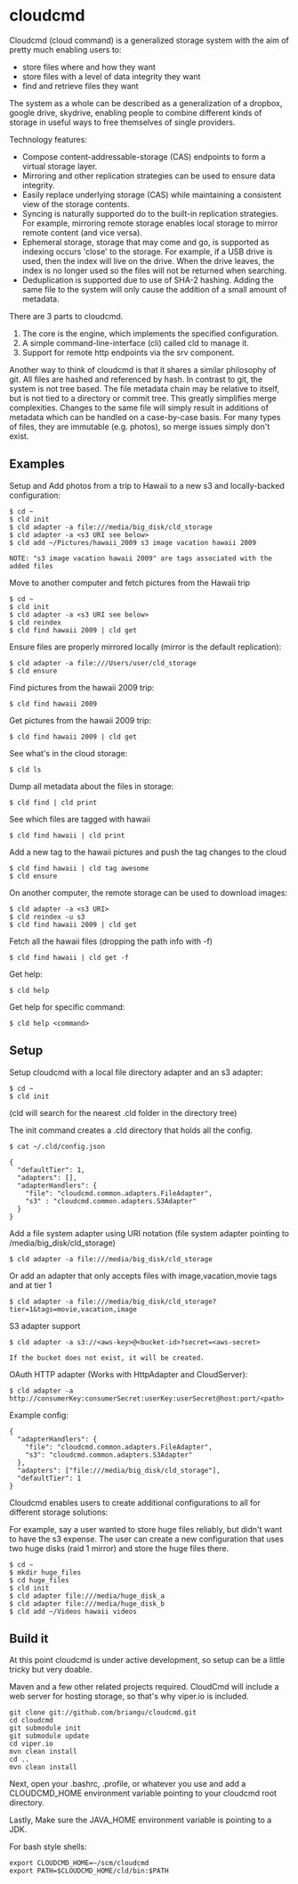 cloudcmd
========

Cloudcmd (cloud command) is a generalized storage system with the aim of pretty much enabling users to:

* store files where and how they want
* store files with a level of data integrity they want
* find and retrieve files they want

The system as a whole can be described as a generalization of a dropbox, google drive, skydrive, enabling people to combine different kinds of storage in useful ways to free themselves of single providers.

Technology features:

* Compose content-addressable-storage (CAS) endpoints to form a virtual storage layer.
* Mirroring and other replication strategies can be used to ensure data integrity.
* Easily replace underlying storage (CAS) while maintaining a consistent view of the storage contents.
* Syncing is naturally supported do to the built-in replication strategies.  For example, mirroring remote storage enables local storage to mirror remote content (and vice versa).
* Ephemeral storage, storage that may come and go, is supported as indexing occurs 'close' to the storage.  For example, if a USB drive is used, then the index will live on the drive.  When the drive leaves, the index is no longer used so the files will not be returned when searching.
* Deduplication is supported due to use of SHA-2 hashing. Adding the same file to the system will only cause the addition of a small amount of metadata.

There are 3 parts to cloudcmd.

1. The core is the engine, which implements the specified configuration.
2. A simple command-line-interface (cli) called cld to manage it.
3. Support for remote http endpoints via the srv component.

Another way to think of cloudcmd is that it shares a similar philosophy of git.  All files are hashed and referenced by hash.  In contrast to git, the system is not tree based.  The file metadata chain may be relative to itself, but is not tied to a directory or commit tree.  This greatly simplifies merge complexities.  Changes to the same file will simply result in additions of metadata which can be handled on a case-by-case basis.  For many types of files, they are immutable (e.g. photos), so merge issues simply don't exist.

Examples
--------

Setup and Add photos from a trip to Hawaii to a new s3 and locally-backed configuration:

    $ cd ~
    $ cld init
    $ cld adapter -a file:///media/big_disk/cld_storage
    $ cld adapter -a <s3 URI see below>
    $ cld add ~/Pictures/hawaii_2009 s3 image vacation hawaii 2009

    NOTE: "s3 image vacation hawaii 2009" are tags associated with the added files

Move to another computer and fetch pictures from the Hawaii trip

    $ cd ~
    $ cld init
    $ cld adapter -a <s3 URI see below>
    $ cld reindex
    $ cld find hawaii 2009 | cld get

Ensure files are properly mirrored locally (mirror is the default replication):

    $ cld adapter -a file:///Users/user/cld_storage
    $ cld ensure

Find pictures from the hawaii 2009 trip:

    $ cld find hawaii 2009

Get pictures from the hawaii 2009 trip:

    $ cld find hawaii 2009 | cld get

See what's in the cloud storage:

    $ cld ls

Dump all metadata about the files in storage:

    $ cld find | cld print

See which files are tagged with hawaii

    $ cld find hawaii | cld print

Add a new tag to the hawaii pictures and push the tag changes to the cloud

    $ cld find hawaii | cld tag awesome
    $ cld ensure 

On another computer, the remote storage can be used to download images: 

    $ cld adapter -a <s3 URI> 
    $ cld reindex -u s3
    $ cld find hawaii 2009 | cld get 

Fetch all the hawaii files (dropping the path info with -f)

    $ cld find hawaii | cld get -f

Get help:

    $ cld help

Get help for specific command:

    $ cld help <command>

Setup
-----

Setup cloudcmd with a local file directory adapter and an s3 adapter:

    $ cd ~
    $ cld init

(cld will search for the nearest .cld folder in the directory tree)

The init command creates a .cld directory that holds all the config.

    $ cat ~/.cld/config.json

    {
      "defaultTier": 1,
      "adapters": [],
      "adapterHandlers": {
        "file": "cloudcmd.common.adapters.FileAdapter",
        "s3" : "cloudcmd.common.adapters.S3Adapter"
      }
    }

Add a file system adapter using URI notation (file system adapter pointing to /media/big_disk/cld_storage)

    $ cld adapter -a file:///media/big_disk/cld_storage

Or add an adapter that only accepts files with image,vacation,movie tags and at tier 1

    $ cld adapter -a file:///media/big_disk/cld_storage?tier=1&tags=movie,vacation,image

S3 adapter support

    $ cld adapter -a s3://<aws-key>@<bucket-id>?secret=<aws-secret>

    If the bucket does not exist, it will be created.

OAuth HTTP adapter (Works with HttpAdapter and CloudServer):

    $ cld adapter -a http://consumerKey:consumerSecret:userKey:userSecret@host:port/<path>

Example config:

    {
      "adapterHandlers": {
        "file": "cloudcmd.common.adapters.FileAdapter",
        "s3": "cloudcmd.common.adapters.S3Adapter"
      },
      "adapters": ["file:///media/big_disk/cld_storage"],
      "defaultTier": 1
    }


Cloudcmd enables users to create additional configurations to all for different storage solutions:

For example, say a user wanted to store huge files reliably, but didn't want to have the s3 expense.  The user can create a new configuration that uses two huge disks (raid 1 mirror) and store the huge files there.

    $ cd ~
    $ mkdir huge_files
    $ cd huge_files
    $ cld init
    $ cld adapter file:///media/huge_disk_a
    $ cld adapter file:///media/huge_disk_b
    $ cld add ~/Videos hawaii videos

Build it
-----------

At this point cloudcmd is under active development, so setup can be a little tricky but very doable.

Maven and a few other related projects required.  CloudCmd will include a web server for hosting storage, so that's why viper.io is included.

    git clone git://github.com/briangu/cloudcmd.git
    cd cloudcmd
    git submodule init
    git submodule update
    cd viper.io
    mvn clean install
    cd ..
    mvn clean install

Next, open your .bashrc, .profile, or whatever you use and add a CLOUDCMD_HOME environment variable pointing to your cloudcmd root directory.

Lastly, Make sure the JAVA_HOME environment variable is pointing to a JDK.

For bash style shells: 

    export CLOUDCMD_HOME=~/scm/cloudcmd
    export PATH=$CLOUDCMD_HOME/cld/bin:$PATH

